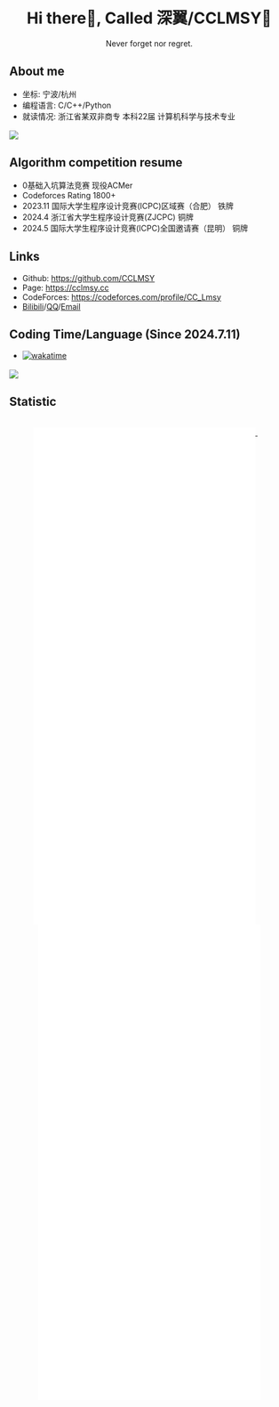 <div align="center">

# Hi there👋, Called 深翼/CCLMSY💫 
Never forget nor regret.

</div>

## About me 
- 坐标: 宁波/杭州
- 编程语言: C/C++/Python
- 就读情况: 浙江省某双非商专 本科22届 计算机科学与技术专业

<img align="center" src="https://github-readme-stats.vercel.app/api?username=CCLMSY&show_icons=true&theme=dracula&hide_border=true">

## Algorithm competition resume
- 0基础入坑算法竞赛 现役ACMer
- Codeforces Rating 1800+
- 2023.11 国际大学生程序设计竞赛(ICPC)区域赛（合肥） 铁牌
- 2024.4 浙江省大学生程序设计竞赛(ZJCPC) 铜牌
- 2024.5 国际大学生程序设计竞赛(ICPC)全国邀请赛（昆明） 铜牌

## Links
- Github: https://github.com/CCLMSY
- Page: https://cclmsy.cc
- CodeForces: https://codeforces.com/profile/CC_Lmsy
- [Bilibili](https://space.bilibili.com/1726583008)/[QQ](https://res.abeim.cn/api-qq?qq=2502408581)/[Email](mailto:2502408581@qq.com)

## Coding Time/Language (Since 2024.7.11)
- [![wakatime](https://wakatime.com/badge/user/a4efd012-07bd-477e-b7d6-2f13082b0b8f.svg)](https://wakatime.com/@a4efd012-07bd-477e-b7d6-2f13082b0b8f)
<img align="center" src="https://github-readme-stats.vercel.app/api/wakatime?username=CCLMSY&layout=compact&theme=dracula&hide_border=true">

## Statistic
<p align="center">
  <br/>
  <a href="https://github.com/CCLMSY">
    <img width="400" align="top" src="https://github.com/CCLMSY/CCLMSY/blob/main/left.svg" />
  </a>
  &emsp;
  <a href="https://github.com/CCLMSY">
    <img width="400" align="top" src="https://github.com/CCLMSY/CCLMSY/blob/main/right.svg" />
  </a>
</p>
